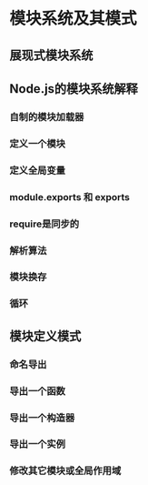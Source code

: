 # 模块系统及其模式

## 展现式模块系统

## Node.js的模块系统解释

### 自制的模块加载器

### 定义一个模块

### 定义全局变量

### module.exports 和 exports

### require是同步的

### 解析算法

### 模块换存

### 循环

## 模块定义模式

### 命名导出

### 导出一个函数

### 导出一个构造器

### 导出一个实例

### 修改其它模块或全局作用域




